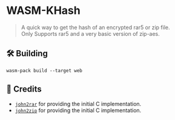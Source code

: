 # WASM-KHash

> A quick way to get the hash of an encrypted rar5 or zip file.  
> Only Supports rar5 and a very basic version of zip-aes.

## 🛠️ Building

```
wasm-pack build --target web
```

## 📖 Credits

* [`john2rar`](https://www.openwall.com/john/) for providing the initial C implementation.
* [`john2zip`](https://www.openwall.com/john/) for providing the initial C implementation.
